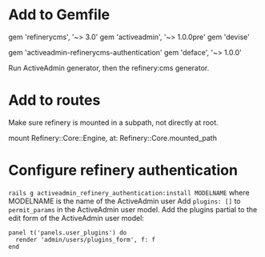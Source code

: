 # Add to Gemfile
gem 'refinerycms', '~> 3.0'
gem 'activeadmin', '~> 1.0.0pre'
gem 'devise'

gem 'activeadmin-refinerycms-authentication'
gem 'deface', '~> 1.0.0'

Run ActiveAdmin generator, then the refinery:cms generator.

# Add to routes
Make sure refinery is mounted in a subpath, not directly at root.

mount Refinery::Core::Engine, at: Refinery::Core.mounted_path

# Configure refinery authentication
`rails g activeadmin_refinery_authentication:install MODELNAME` where MODELNAME is the name of the ActiveAdmin user
Add `plugins: []` to `permit_params` in the ActiveAdmin user model.
Add the plugins partial to the edit form of the ActiveAdmin user model:

    panel t('panels.user_plugins') do
      render 'admin/users/plugins_form', f: f
    end
